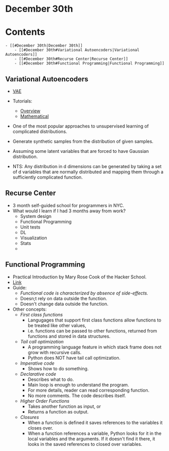 # December 30th

# Contents
    - [[#December 30th|December 30th]]
        - [[#December 30th#Variational Autoencoders|Variational Autoencoders]]
        - [[#December 30th#Recurse Center|Recurse Center]]
        - [[#December 30th#Functional Programming|Functional Programming]]

## Variational Autoencoders
- [VAE](VAE)
- Tutorials:
    - [Overview](http://kvfrans.com/variational-autoencoders-explained/)
    - [Mathematical](https://arxiv.org/abs/1606.05908)
- One of the most popular approaches to unsupervised learning of complicated distributions.
- Generate synthetic samples from the distribution of given samples.
- Assuming some latent variables that are forced to have Gaussian distribution.

- NTS: Any distribution in d dimensions can be generated by taking a set of d variables
      that are normally distributed and mapping them through a sufficiently complicated
      function.

## Recurse Center
- 3 month self-guided school for programmers in NYC.
- What would I learn if I had 3 months away from work?
    - System design
    - Functional Programming
    - Unit tests
    - DL
    - Visualization
    - Stats
    - 

## Functional Programming
- Practical Introduction by Mary Rose Cook of the Hacker School.
- [Link](https://maryrosecook.com/blog/post/a-practical-introduction-to-functional-programming)
- Guide:
    - _Functional code is characterized by absence of side-effects._
    - Doesn;t rely on data outside the function.
    - Doesn't change data outside the function.
- Other concepts:
    - *First class functions*
       - Langugages that support first class functions allow functions
             to be treated like other values,
       - i.e. functions can be passed to other functions, returned
             from functions and stored in data structures.
    - *Tail call optimization*
        - A programming language feature in which stack frame
              does not grow with recursive calls.
        - Python does NOT have tail call optimization.
    - *Imperative code*
        - Shows how to do something.
    - *Declarative code*
        - Describes what to do.
        - Main loop is enough to understand the program.
        - For more details, reader can read corresponding function.
        - No more comments. The code describes itself.
    - *Higher Order Functions*
        - Takes another function as input, or
        - Returns a function as output.
    - *Closures*
        - When a function is defined it saves references to the variables it closes over.
        - When a function references a variable, Python looks for it in the
              local variables and the arguments. If it doesn't find it there, it
              looks in the saved references to closed over variables.

